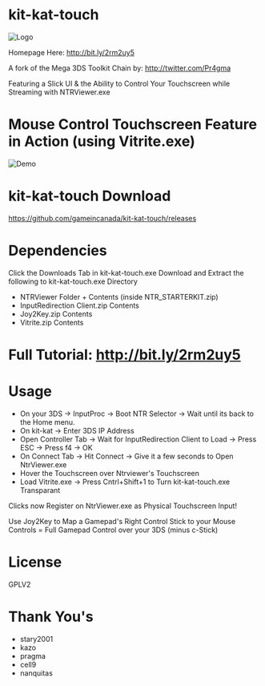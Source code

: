 # kit-kat-touch
![Logo](https://github.com/gameincanada/kit-kat-touch/blob/master/kit-kat-touch%20logo354.png?raw=true)

Homepage Here: http://bit.ly/2rm2uy5

A fork of the Mega 3DS Toolkit Chain by: http://twitter.com/Pr4gma

Featuring a Slick UI & the Ability to Control Your Touchscreen while Streaming with NTRViewer.exe

# Mouse Control Touchscreen Feature in Action (using Vitrite.exe)
![Demo](https://2.bp.blogspot.com/-rE33I0y-2DI/WS8wrZaLPaI/AAAAAAAAA-Q/IyO3uv5KxkgafLT4BmGOFPo8M6pSY3oywCLcB/s640/demo.gif)

# kit-kat-touch Download
https://github.com/gameincanada/kit-kat-touch/releases

# Dependencies
Click the Downloads Tab in kit-kat-touch.exe
Download and Extract the following to kit-kat-touch.exe Directory
- NTRViewer Folder + Contents (inside NTR_STARTERKIT.zip)
- InputRedirection Client.zip Contents
- Joy2Key.zip Contents 
- Vitrite.zip Contents


# Full Tutorial: http://bit.ly/2rm2uy5
# Usage
- On your 3DS -> InputProc -> Boot NTR Selector -> Wait until its back to the Home menu.
- On kit-kat -> Enter 3DS IP Address 
- Open Controller Tab -> Wait for InputRedirection Client to Load -> Press ESC -> Press f4 -> OK
- On Connect Tab -> Hit Connect -> Give it a few seconds to Open NtrViewer.exe
- Hover the Touchscreen over Ntrviewer's Touchscreen
- Load Vitrite.exe -> Press Cntrl+Shift+1 to Turn kit-kat-touch.exe Transparant

Clicks now Register on NtrViewer.exe as Physical Touchscreen Input!

Use Joy2Key to Map a Gamepad's Right Control Stick to your Mouse Controls = Full Gamepad Control over your 3DS (minus c-Stick)

# License
GPLV2

# Thank You's
- stary2001
- kazo
- pragma
- cell9
- nanquitas
